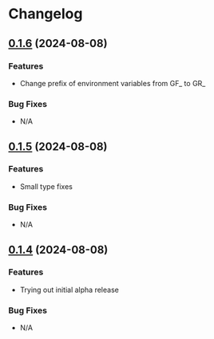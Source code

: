 # Changelog

## [0.1.6](https://github.com/ralphv/gallifrey-rules/compare/v0.1.5...v0.1.6) (2024-08-08)

### Features

* Change prefix of environment variables from GF_ to GR_

### Bug Fixes

* N/A

## [0.1.5](https://github.com/ralphv/gallifrey-rules/compare/v0.1.4...v0.1.5) (2024-08-08)

### Features

* Small type fixes

### Bug Fixes

* N/A

## [0.1.4](https://github.com/ralphv/gallifrey-rules/compare/v0.1.3...v0.1.4) (2024-08-08)

### Features

* Trying out initial alpha release

### Bug Fixes
 
* N/A
